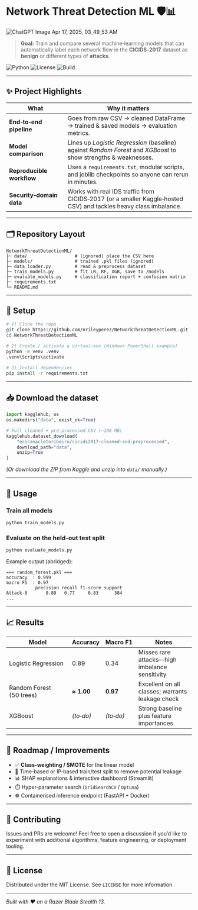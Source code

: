 # Network Threat Detection ML 🛡️📊
![ChatGPT Image Apr 17, 2025, 03_49_53 AM](https://github.com/user-attachments/assets/d1bfaf6e-17e6-4323-9777-4a948ae18ac9)

> **Goal:** Train and compare several machine‑learning models that can automatically label each network flow in the **CICIDS‑2017** dataset as **benign** or different types of **attacks**.

![Python](https://img.shields.io/badge/Python-3.9%2B-blue?logo=python)
![License](https://img.shields.io/badge/License-MIT-green)
![Build](https://img.shields.io/badge/Project-Portfolio-success)

---

## ✨ Project Highlights
| What | Why it matters |
|------|----------------|
| **End‑to‑end pipeline** | Goes from raw CSV → cleaned DataFrame → trained & saved models → evaluation metrics. |
| **Model comparison** | Lines up *Logistic Regression* (baseline) against *Random Forest* and *XGBoost* to show strengths & weaknesses. |
| **Reproducible workflow** | Uses a `requirements.txt`, modular scripts, and joblib checkpoints so anyone can rerun in minutes. |
| **Security‑domain data** | Works with real IDS traffic from CICIDS‑2017 (or a smaller Kaggle‑hosted CSV) and tackles heavy class imbalance. |

---

## 🗂️ Repository Layout
~~~text
NetworkThreatDetectionML/
├─ data/                  # (ignored) place the CSV here
├─ models/                # trained .pkl files (ignored)
├─ data_loader.py         # read & preprocess dataset
├─ train_models.py        # fit LR, RF, XGB, save to /models
├─ evaluate_models.py     # classification report + confusion matrix
├─ requirements.txt
└─ README.md
~~~

---

## 🔧 Setup
~~~bash
# 1) Clone the repo
git clone https://github.com/nrileyperez/NetworkThreatDetectionML.git
cd NetworkThreatDetectionML

# 2) Create / activate a virtual‑env (Windows PowerShell example)
python -m venv .venv
.venv\Scripts\activate

# 3) Install dependencies
pip install -r requirements.txt
~~~

---

## 📥 Download the dataset
~~~python
import kagglehub, os
os.makedirs("data", exist_ok=True)

# Pull cleaned + pre‑processed CSV (~100 MB)
kagglehub.dataset_download(
    "ericanacletoribeiro/cicids2017-cleaned-and-preprocessed",
    download_path="data",
    unzip=True
)
~~~
*(Or download the ZIP from Kaggle and unzip into `data/` manually.)*

---

## 🚀 Usage

### Train all models
~~~bash
python train_models.py
~~~

### Evaluate on the held‑out test split
~~~bash
python evaluate_models.py
~~~

Example output (abridged):
~~~text
=== random_forest.pkl ===
accuracy  : 0.999
macro F1  : 0.97
           precision recall f1‑score support
Attack‑0       0.89   0.77     0.83      384
...
~~~

---

## 📈 Results

| Model | Accuracy | Macro F1 | Notes |
|-------|----------|----------|-------|
| Logistic Regression | 0.89 | 0.34 | Misses rare attacks—high imbalance sensitivity |
| Random Forest (50 trees) | **≈ 1.00** | **0.97** | Excellent on all classes; warrants leakage check |
| XGBoost | _(to‑do)_ | _(to‑do)_ | Strong baseline plus feature importances |

---

## 🔮 Roadmap / Improvements
- ✅ **Class‑weighting / SMOTE** for the linear model  
- 🔄 Time‑based or IP‑based train/test split to remove potential leakage  
- 📊 SHAP explanations & interactive dashboard (Streamlit)  
- ⏱️ Hyper‑parameter search (`GridSearchCV` / `Optuna`)  
- ☸️ Containerised inference endpoint (FastAPI + Docker)

---

## 🤝 Contributing
Issues and PRs are welcome! Feel free to open a discussion if you’d like to experiment with additional algorithms, feature engineering, or deployment tooling.

---

## 📝 License
Distributed under the MIT License. See `LICENSE` for more information.

---

*Built with ❤️ on a Razer Blade Stealth 13.*
